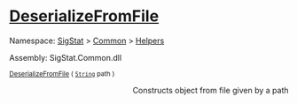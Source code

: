 # [DeserializeFromFile](./SerializationHelper-100664029.md)

Namespace: [SigStat]() > [Common](./../../README.md) > [Helpers](./../README.md)

Assembly: SigStat.Common.dll

<sub>[DeserializeFromFile](./SerializationHelper-100664029.md) ( [`String`](https://docs.microsoft.com/en-us/dotnet/api/System.String) path )         <div style = "text-align: right" >Constructs object from file given by a path</div></sub>
